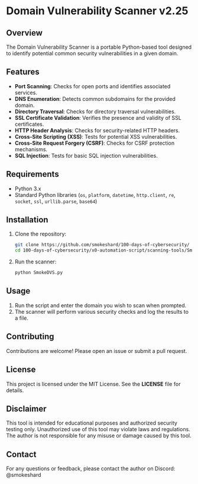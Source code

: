 # Domain Vulnerability Scanner v2.25

## Overview

The Domain Vulnerability Scanner is a portable Python-based tool designed to identify potential common security vulnerabilities in a given domain.

## Features

- **Port Scanning**: Checks for open ports and identifies associated services.
- **DNS Enumeration**: Detects common subdomains for the provided domain.
- **Directory Traversal**: Checks for directory traversal vulnerabilities.
- **SSL Certificate Validation**: Verifies the presence and validity of SSL certificates.
- **HTTP Header Analysis**: Checks for security-related HTTP headers.
- **Cross-Site Scripting (XSS)**: Tests for potential XSS vulnerabilities.
- **Cross-Site Request Forgery (CSRF)**: Checks for CSRF protection mechanisms.
- **SQL Injection**: Tests for basic SQL injection vulnerabilities.

## Requirements

- Python 3.x
- Standard Python libraries (`os`, `platform`, `datetime`, `http.client`, `re`, `socket`, `ssl`, `urllib.parse`, `base64`)

## Installation

1. Clone the repository:
    ```bash
    git clone https://github.com/smokeshard/100-days-of-cybersecurity/
    cd 100-days-of-cybersecurity/x0-automation-script/scanning-tools/SmokeDVS
    ```

2. Run the scanner:
    ```bash
    python SmokeDVS.py
    ```

## Usage

1. Run the script and enter the domain you wish to scan when prompted.
2. The scanner will perform various security checks and log the results to a file.

## Contributing

Contributions are welcome! Please open an issue or submit a pull request.

## License

This project is licensed under the MIT License. See the __LICENSE__ file for details.

## Disclaimer

This tool is intended for educational purposes and authorized security testing only. Unauthorized use of this tool may violate laws and regulations. The author is not responsible for any misuse or damage caused by this tool.

## Contact

For any questions or feedback, please contact the author on Discord: @smokeshard
